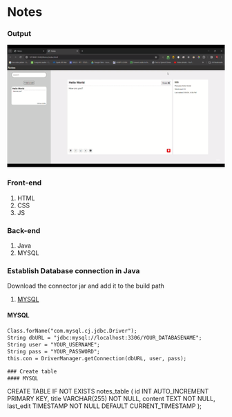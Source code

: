 # Notes

### Output
![img](output.png)


### Front-end
1. HTML
2. CSS
3. JS
   
### Back-end
1. Java
2. MYSQL

### Establish Database connection in Java

Download the connector jar and add it to the build path
1. [MYSQL](https://dev.mysql.com/downloads/connector/j/)


#### MYSQL
```
Class.forName("com.mysql.cj.jdbc.Driver");
String dbURL = "jdbc:mysql://localhost:3306/YOUR_DATABASENAME";
String user = "YOUR_USERNAME";
String pass = "YOUR_PASSWORD";
this.con = DriverManager.getConnection(dbURL, user, pass);
```

```
### Create table
#### MYSQL
```
CREATE TABLE IF NOT EXISTS notes_table (
    id INT AUTO_INCREMENT PRIMARY KEY,
    title VARCHAR(255) NOT NULL,
    content TEXT NOT NULL,
    last_edit TIMESTAMP NOT NULL DEFAULT CURRENT_TIMESTAMP
);
```

